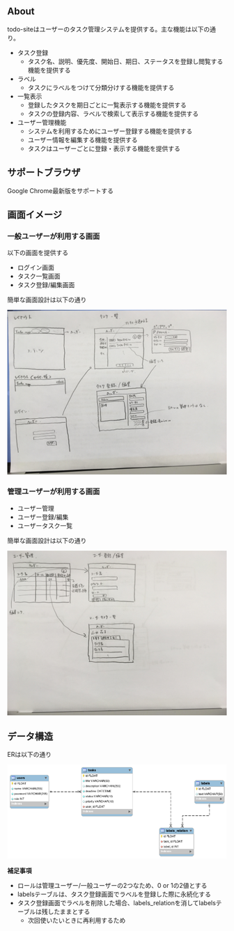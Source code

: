 ## About

todo-siteはユーザーのタスク管理システムを提供する。主な機能は以下の通り。

- タスク登録
    - タスク名、説明、優先度、開始日、期日、ステータスを登録し閲覧する機能を提供する
- ラベル
    - タスクにラベルをつけて分類分けする機能を提供する
- 一覧表示
    - 登録したタスクを期日ごとに一覧表示する機能を提供する
    - タスクの登録内容、ラベルで検索して表示する機能を提供する
- ユーザー管理機能
    - システムを利用するためにユーザー登録する機能を提供する
    - ユーザー情報を編集する機能を提供する
    - タスクはユーザーごとに登録・表示する機能を提供する

## サポートブラウザ

Google Chrome最新版をサポートする

## 画面イメージ

### 一般ユーザーが利用する画面

以下の画面を提供する

- ログイン画面
- タスク一覧画面
- タスク登録/編集画面

簡単な画面設計は以下の通り

![image](images/general_user_windows.png)

### 管理ユーザーが利用する画面

- ユーザー管理
- ユーザー登録/編集
- ユーザータスク一覧

簡単な画面設計は以下の通り

![image](images/manager_windows.png)

## データ構造

ERは以下の通り

![image](images/ER_todo_app_v1.png)

**補足事項**

- ロールは管理ユーザー/一般ユーザーの2つなため、0 or 1の2値とする
- labelsテーブルは、タスク登録画面でラベルを登録した際に永続化する
- タスク登録画面でラベルを削除した場合、labels_relationを消してlabelsテーブルは残したままとする
    - 次回使いたいときに再利用するため

    
